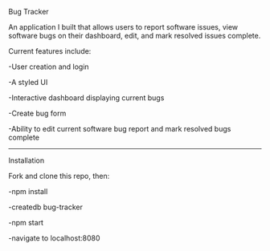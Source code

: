 Bug Tracker

An application I built that allows users to report software issues, view software bugs on their dashboard, edit, and mark resolved issues complete.

Current features include:

-User creation and login

-A styled UI

-Interactive dashboard displaying current bugs

-Create bug form

-Ability to edit current software bug report and mark resolved bugs complete


____________________________________________________________________________________________________________________________________________________________


Installation

Fork and clone this repo, then:

-npm install

-createdb bug-tracker

-npm start

-navigate to localhost:8080





